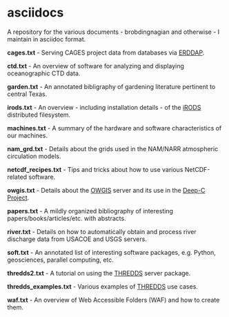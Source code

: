 asciidocs
=========

A repository for the various documents - brobdingnagian and otherwise - I maintain in asciidoc format.

**cages.txt** - Serving CAGES project data from databases via [ERDDAP](http://coastwatch.pfeg.noaa.gov/erddap/index.html).

**ctd.txt** - An overview of software for analyzing and displaying oceanographic CTD data.

**garden.txt** - An annotated bibligraphy of gardening literature pertinent to central Texas.

**irods.txt** - An overview - including installation details - of the [iRODS](http://irods.org/) distributed filesystem.

**machines.txt** - A summary of the hardware and software characteristics of our machines.

**nam_grd.txt** - Details about the grids used in the NAM/NARR atmospheric circulation models.

**netcdf_recipes.txt** - Tips and tricks about how to use various NetCDF-related software.

**owgis.txt** - Details about the [OWGIS](http://owgis.org/) server and its use in the [Deep-C Project](http://viewer.coaps.fsu.edu/DeepCProject/mapviewer).

**papers.txt** - A mildly organized bibliography of interesting papers/books/articles/etc. with abstracts.

**river.txt** - Details on how to automatically obtain and process river discharge data from USACOE and USGS servers.

**soft.txt** - An annotated list of interesting software packages, e.g. Python, geosciences, parallel computing, etc.

**thredds2.txt** - A tutorial on using the [THREDDS](http://www.unidata.ucar.edu/software/thredds/current/tds/) server package.

**thredds_examples.txt** - Various examples of [THREDDS](http://www.unidata.ucar.edu/software/thredds/current/tds/) use cases.

**waf.txt** - An overview of Web Accessible Folders (WAF) and how to create them.
